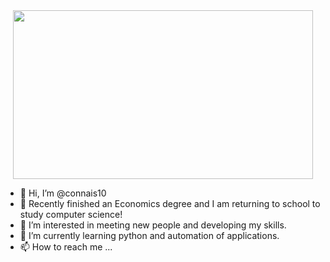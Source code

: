  <div align="center">
  <img src="https://giphy.com/gifs/the-simpsons-computer-confused-citBl9yPwnUOs" width="480" height="270" />
</div>

- 👋 Hi, I’m @connais10
- 🏫 Recently finished an Economics degree and I am returning to school to study computer science!
- 👀 I’m interested in meeting new people and developing my skills.
- 🌱 I’m currently learning python and automation of applications.
- 📫 How to reach me ...

